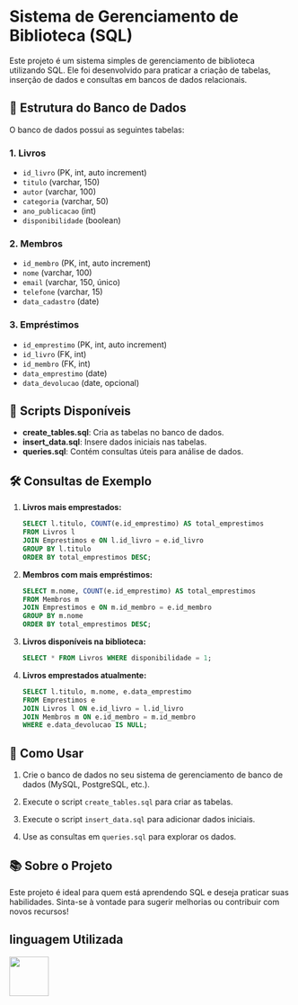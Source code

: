 # Sistema de Gerenciamento de Biblioteca (SQL)

Este projeto é um sistema simples de gerenciamento de biblioteca utilizando SQL. Ele foi desenvolvido para praticar a criação de tabelas, inserção de dados e consultas em bancos de dados relacionais.

## 📂 Estrutura do Banco de Dados

O banco de dados possui as seguintes tabelas:

### **1. Livros**
- `id_livro` (PK, int, auto increment)  
- `titulo` (varchar, 150)  
- `autor` (varchar, 100)  
- `categoria` (varchar, 50)  
- `ano_publicacao` (int)  
- `disponibilidade` (boolean)

### **2. Membros**
- `id_membro` (PK, int, auto increment)  
- `nome` (varchar, 100)  
- `email` (varchar, 150, único)  
- `telefone` (varchar, 15)  
- `data_cadastro` (date)

### **3. Empréstimos**
- `id_emprestimo` (PK, int, auto increment)  
- `id_livro` (FK, int)  
- `id_membro` (FK, int)  
- `data_emprestimo` (date)  
- `data_devolucao` (date, opcional)

## 📜 Scripts Disponíveis

- **create_tables.sql**: Cria as tabelas no banco de dados.  
- **insert_data.sql**: Insere dados iniciais nas tabelas.  
- **queries.sql**: Contém consultas úteis para análise de dados.

## 🛠️ Consultas de Exemplo

1. **Livros mais emprestados:**  
   ```sql
   SELECT l.titulo, COUNT(e.id_emprestimo) AS total_emprestimos
   FROM Livros l
   JOIN Emprestimos e ON l.id_livro = e.id_livro
   GROUP BY l.titulo
   ORDER BY total_emprestimos DESC;

2. **Membros com mais empréstimos:**

   ```sql
   SELECT m.nome, COUNT(e.id_emprestimo) AS total_emprestimos
   FROM Membros m
   JOIN Emprestimos e ON m.id_membro = e.id_membro
   GROUP BY m.nome
   ORDER BY total_emprestimos DESC;

3. **Livros disponíveis na biblioteca:**

   ```sql
   SELECT * FROM Livros WHERE disponibilidade = 1; 

4. **Livros emprestados atualmente:**

   ```sql
   SELECT l.titulo, m.nome, e.data_emprestimo
   FROM Emprestimos e
   JOIN Livros l ON e.id_livro = l.id_livro
   JOIN Membros m ON e.id_membro = m.id_membro
   WHERE e.data_devolucao IS NULL; 

## 🚀 Como Usar

1.  Crie o banco de dados no seu sistema de gerenciamento de banco de dados (MySQL, PostgreSQL, etc.).

2. Execute o script `create_tables.sql` para criar as tabelas.

3. Execute o script `insert_data.sql` para adicionar dados iniciais.

4. Use as consultas em `queries.sql` para explorar os dados.

## 📚 Sobre o Projeto

Este projeto é ideal para quem está aprendendo SQL e deseja praticar suas habilidades.
Sinta-se à vontade para sugerir melhorias ou contribuir com novos recursos!

## linguagem Utilizada ##

<a href="https://programartudo.blogspot.com/2024/11/sql-manipulacao-e-gerenciamento-de-dados.html" target="_blank"><img loading="lazy" src="https://cdn.jsdelivr.net/gh/devicons/devicon/icons/sqlite/sqlite-original.svg" width="70" height="70"/></a>
